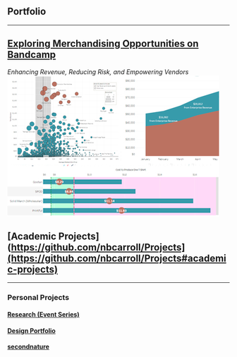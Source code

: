 ## Portfolio

---

<!-- ### Category Name 1  -->

## [Exploring Merchandising Opportunities on Bandcamp](https://nbcarroll.github.io/RevenueComparison/index.html)
<i>Enhancing Revenue, Reducing Risk, and Empowering Vendors</i>
<img src="images/github_project_thumbnail_bandcamp.jpg?raw=true"/>

## [Academic Projects](https://github.com/nbcarroll/Projects](https://github.com/nbcarroll/Projects#academic-projects)

---

### Personal Projects
#### [Research (Event Series)](https://researchseattle.com/)
#### [Design Portfolio](https://nbcdesign.tumblr.com/)
#### [secondnature](https://secondnatureseattle.com)

<!-- <p style="font-size:11px">Page template forked from <a href="https://github.com/evanca/quick-portfolio">evanca</a></p>
<!-- Remove above link if you don't want to attibute -->

<!-- If I want to later have different project sections just use varying # for Markdown -->
